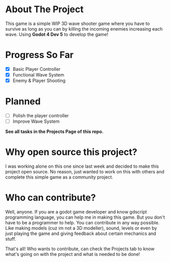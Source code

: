 # About The Project
This game is a simple WIP 3D wave shooter game where you  have to survive as long as you can by killing the incoming enemies increasing each wave. Using **Godot 4 Dev 5** to develop the game!

# Progress So Far
- [x] Basic Player Controller
- [x] Functional Wave System
- [x] Enemy & Player Shooting

# Planned
- [ ] Polish the player controller
- [ ] Improve Wave System

**See all tasks in the Projects Page of this repo.**

# Why open source this project?
I was working alone on this one since last week and decided to make this project open source. No reason, just wanted to work on this with others and complete this simple game as a community project.

# Who can contribute?
Well, anyone. If you are a godot game developer and know gdscript programming language, you can help me in making this game. But you don't have to be a programmer to help. You can contribute in any way possible. Like making models (cuz im not a 3D modeller), sound, levels or even by just playing the game and giving feedback about certain mechanics and stuff.

That's all! Who wants to contribute, can check the Projects tab to know what's going on with the project and what is needed to be done!
